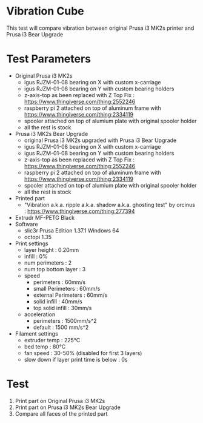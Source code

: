 # Vibration Cube

This test will compare vibration between original Prusa i3 MK2s printer and Prusa i3 Bear Upgrade


# Test Parameters

* Original Prusa i3 MK2s
  * igus RJZM-01-08 bearing on X with custom x-carriage
  * igus RJZM-01-08 bearing on Y with custom bearing holders
  * z-axis-top as been replaced with Z Top Fix : https://www.thingiverse.com/thing:2552246
  * raspberry pi 2 attached on top of aluminum frame with https://www.thingiverse.com/thing:2334119
  * spooler attached on top  of alumium plate with original spooler holder
  * all the rest is stock
* Prusa i3 MK2s Bear Upgrade
  * original Prusa i3 MK2s upgraded with Prusa i3 Bear Upgrade
  * igus RJZM-01-08 bearing on X with custom x-carriage
  * igus RJZM-01-08 bearing on Y with custom bearing holders
  * z-axis-top as been replaced with Z Top Fix : https://www.thingiverse.com/thing:2552246
  * raspberry pi 2 attached on top of aluminum frame with https://www.thingiverse.com/thing:2334119
  * spooler attached on top  of alumium plate with original spooler holder
  * all the rest is stock
* Printed part
  * "Vibration a.k.a. ripple a.k.a. shadow a.k.a. ghosting test" by orcinus : https://www.thingiverse.com/thing:277394
* Extrudr MF-PETG Black
* Software
  * slic3r Prusa Edition 1.37.1 Windows 64
  * octopi 1.35
* Print settings
  * layer height : 0.20mm
  * infill : 0%
  * num perimeters : 2
  * num top bottom layer : 3
  * speed
    * perimeters : 60mm/s
    * small Perimeters : 60mm/s
    * external Perimeters : 60mm/s
    * solid infill : 40mm/s
    * top solid infill : 30mm/s
  * acceleration
    * perimeters : 1500mm/s^2
    * default : 1500 mm/s^2
* Filament settings
  * extruder temp : 225°C
  * bed temp : 80°C
  * fan speed : 30-50% (disabled for first 3 layers)
  * slow down if layer print time is below : 0s


# Test

1. Print part on Original Prusa i3 MK2s
1. Print part on Prusa i3 MK2s Bear Upgrade
1. Compare all faces of the printed part
